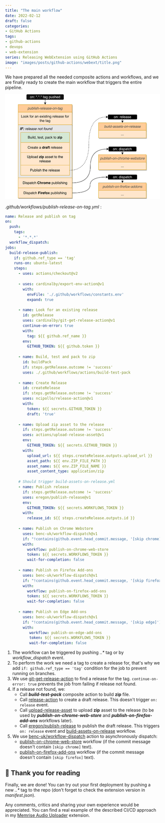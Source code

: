 ```yaml
---
title: "The main workflow"
date: 2022-02-12
draft: false
categories:
- GitHub Actions
tags:
- github-actions
- devops
- web-extension
series: Releasing WebExtension using GitHub Actions
image: "images/posts/github-actions/webext/title.png"
---
```


We have prepared all the needed composite actions and workflows, and we are finally ready to create the main workflow that triggers the entire pipeline.

![The main workflow](images/posts/github-actions/webext/the-main-workflow.png)

_.github/workflows/publish-release-on-tag.yml_ :

```yaml
name: Release and publish on tag
on:
  push:
    tags:
      - '*.*.*'
  workflow_dispatch:
jobs:
  build-release-publish:
    if: github.ref_type == 'tag'
    runs-on: ubuntu-latest
    steps:
      - uses: actions/checkout@v2

      - uses: cardinalby/export-env-action@v1
        with:
          envFile: './.github/workflows/constants.env'
          expand: true

      - name: Look for an existing release
        id: getRelease
        uses: cardinalby/git-get-release-action@v1
        continue-on-error: true
        with:
          tag: ${{ github.ref_name }}
        env:
          GITHUB_TOKEN: ${{ github.token }}

      - name: Build, test and pack to zip
        id: buildPack
        if: steps.getRelease.outcome != 'success'
        uses: ./.github/workflows/actions/build-test-pack

      - name: Create Release
        id: createRelease
        if: steps.getRelease.outcome != 'success'
        uses: ncipollo/release-action@v1
        with:
          token: ${{ secrets.GITHUB_TOKEN }}
          draft: 'true'

      - name: Upload zip asset to the release
        if: steps.getRelease.outcome != 'success'
        uses: actions/upload-release-asset@v1
        env:
          GITHUB_TOKEN: ${{ secrets.GITHUB_TOKEN }}
        with:
          upload_url: ${{ steps.createRelease.outputs.upload_url }}
          asset_path: ${{ env.ZIP_FILE_PATH }}
          asset_name: ${{ env.ZIP_FILE_NAME }}
          asset_content_type: application/zip

      # Should trigger build-assets-on-release.yml
      - name: Publish release
        if: steps.getRelease.outcome != 'success'
        uses: eregon/publish-release@v1
        env:
          GITHUB_TOKEN: ${{ secrets.WORKFLOWS_TOKEN }}
        with:
          release_id: ${{ steps.createRelease.outputs.id }}

      - name: Publish on Chrome Webstore
        uses: benc-uk/workflow-dispatch@v1
        if: "!contains(github.event.head_commit.message, '[skip chrome]')"
        with:
          workflow: publish-on-chrome-web-store
          token: ${{ secrets.WORKFLOWS_TOKEN }}
          wait-for-completion: false

      - name: Publish on Firefox Add-ons
        uses: benc-uk/workflow-dispatch@v1
        if: "!contains(github.event.head_commit.message, '[skip firefox]')"
        with:
          workflow: publish-on-firefox-add-ons
          token: ${{ secrets.WORKFLOWS_TOKEN }}
          wait-for-completion: false

      - name: Publish on Edge Add-ons
        uses: benc-uk/workflow-dispatch@v1
        if: "!contains(github.event.head_commit.message, '[skip edge]')"
        with:
           workflow: publish-on-edge-add-ons
           token: ${{ secrets.WORKFLOWS_TOKEN }}
           wait-for-completion: false
```

1. The workflow can be triggered by pushing _*.*.*_ tag or by _workflow_dispatch_ event.
2. To perform the work we need a tag to create a release for, that's why we add `if: github.ref_type == 'tag'` condition for the job to prevent running on branches.
3. We use [git-get-release-action](https://github.com/cardinalby/git-get-release-action) to find a release for the tag. `continue-on-error: true` prevents the job from failing if release not found.
4. If a release not found, we:
    - Call _**build-test-pack**_ composite action to build **zip** file.
    - Call [release-action](https://github.com/ncipollo/release-action) to create a draft release. This doesn't trigger `on: release` event.
    - Call [upload-release-asset](https://github.com/actions/upload-release-asset) to upload **zip** asset to the release (to be used by _**publish-on-chrome-web-store**_ and _**publish-on-firefox-add-ons**_ workflows later).
    - Call [eregon/publish-release](https://github.com/eregon/publish-release) to publish the draft release. This triggers `on: release` event and [build-assets-on-release](./4-build-release-assets.md) workflow.
5. We use [benc-uk/workflow-dispatch](https://github.com/benc-uk/workflow-dispatch) action to asynchronously dispatch:
    - [publish-on-chrome-web-store](./7-publish-on-chrome-web-store.md) workflow (if the commit message doesn't contain `[skip chrome]` text).
    - [publish-on-firefox-add-ons](./5-publish-on-firefox-add-ons.md) workflow (if the commit message doesn't contain `[skip firefox]` text).

## 👏 Thank you for reading

Finally, we are done! You can try out your first deployment by pushing a new _*.*.*_ tag to the repo (don't forget to check the extension version in _manifest.json_).

Any comments, critics and sharing your own experience would be appreciated.
You can find a real example of the described CI/CD approach in my [Memrise Audio Uploader](https://github.com/cardinalby/memrise-audio-uploader) extension.
